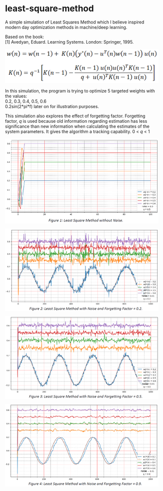 # least-square-method
A simple simulation of Least Squares Method which I believe inspired modern day optimization methods in machine/deep learning.

Based on the book:
</br>[1] Avedyan, Eduard. Learning Systems. London: Springer, 1995.

<p align="center">
  <img src="https://github.com/AsyrafAzlan/least-square-method/blob/main/lsm-formula.PNG">
</p>

In this simulation, the program is trying to optimize 5 targeted weights with the values:
</br>0.2, 0.3, 0.4, 0.5, 0.6
</br>0.2sin(2\*pi\*f) later on for illustration purposes.

This simulation also explores the effect of forgetting factor.
Forgetting factor, *q* is used because old information regarding estimation has less significance than new information when calculating the estimates of the system parameters.  It gives the algorithm a tracking capability. 0 < *q* < 1

![ScreenShot](https://github.com/AsyrafAzlan/least-square-method/blob/main/lsm-output1.PNG)


![ScreenShot](https://github.com/AsyrafAzlan/least-square-method/blob/main/lsm-output2.PNG)


![ScreenShot](https://github.com/AsyrafAzlan/least-square-method/blob/main/lsm-output3.PNG)


![ScreenShot](https://github.com/AsyrafAzlan/least-square-method/blob/main/lsm-output4.PNG)
